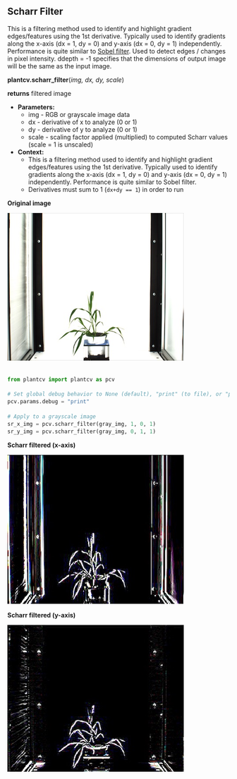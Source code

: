 ## Scharr Filter

This is a filtering method used to identify and highlight gradient edges/features using the 1st derivative.
       Typically used to identify gradients along the x-axis (dx = 1, dy = 0) and y-axis (dx = 0, dy = 1) independently.
       Performance is quite similar to [Sobel filter](sobel_filter.md). Used to detect edges / changes in pixel intensity. ddepth = -1
       specifies that the dimensions of output image will be the same as the input image.

**plantcv.scharr_filter**(*img, dx, dy, scale*)

**returns** filtered image

- **Parameters:**
    - img - RGB or grayscale image data
    - dx - derivative of x to analyze (0 or 1)
    - dy - derivative of y to analyze (0 or 1)
    - scale - scaling factor applied (multiplied) to computed Scharr values (scale = 1 is unscaled)
- **Context:**
    - This is a filtering method used to identify and highlight gradient edges/features using the 1st derivative.
       Typically used to identify gradients along the x-axis (dx = 1, dy = 0) and y-axis (dx = 0, dy = 1) independently.
       Performance is quite similar to Sobel filter.
    - Derivatives must sum to 1 (`dx+dy == 1`) in order to run

**Original image**

![Screenshot](img/documentation_images/scharr_filter/original_scharr_image.jpg)

```python

from plantcv import plantcv as pcv

# Set global debug behavior to None (default), "print" (to file), or "plot" (Jupyter Notebooks or X11)
pcv.params.debug = "print"

# Apply to a grayscale image
sr_x_img = pcv.scharr_filter(gray_img, 1, 0, 1)
sr_y_img = pcv.scharr_filter(gray_img, 0, 1, 1)
```

**Scharr filtered (x-axis)**

![Screenshot](img/documentation_images/scharr_filter/scharr-x.jpg)

**Scharr filtered (y-axis)**

![Screenshot](img/documentation_images/scharr_filter/scharr-y.jpg)

